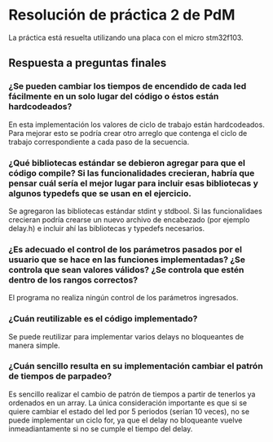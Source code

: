# Resolución de práctica 2 de PdM

La práctica está resuelta utilizando una placa con el micro stm32f103.

## Respuesta a preguntas finales

### ¿Se pueden cambiar los tiempos de encendido de cada led fácilmente en un solo lugar del código o éstos están hardcodeados?
En esta implementación los valores de ciclo de trabajo están hardcodeados. Para mejorar esto se podría crear otro arreglo que contenga el ciclo de trabajo correspondiente a cada paso de la secuencia.

### ¿Qué bibliotecas estándar se debieron agregar para que el código compile? Si las funcionalidades crecieran, habría que pensar cuál sería el mejor lugar para incluir esas bibliotecas y algunos typedefs que se usan en el ejercicio.
Se agregaron las bibliotecas estándar stdint y stdbool. Si las funcionalidaes crecieran podría crearse un nuevo archivo de encabezado (por ejemplo delay.h) e incluir ahí las bibliotecas y typedefs necesarios.

### ¿Es adecuado el control de los parámetros pasados por el usuario que se hace en las funciones implementadas? ¿Se controla que sean valores válidos? ¿Se controla que estén dentro de los rangos correctos?
El programa no realiza ningún control de los parámetros ingresados.

### ¿Cuán reutilizable es el código implementado?
Se puede reutilizar para implementar varios delays no bloqueantes de manera simple.

### ¿Cuán sencillo resulta en su implementación cambiar el patrón de tiempos de parpadeo?

Es sencillo realizar el cambio de patrón de tiempos a partir de tenerlos ya ordenados en un array. La única consideración importante es que si se quiere cambiar el estado del led por 5 periodos (serían 10 veces), no se puede implementar un ciclo for, ya que el delay no bloqueante vuelve inmeadiantamente si no se cumple el tiempo del delay.
